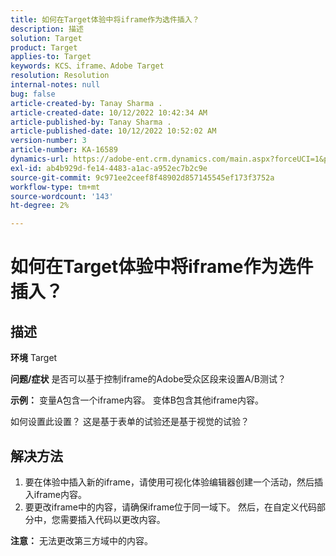 ```yaml
---
title: 如何在Target体验中将iframe作为选件插入？
description: 描述
solution: Target
product: Target
applies-to: Target
keywords: KCS、iframe、Adobe Target
resolution: Resolution
internal-notes: null
bug: false
article-created-by: Tanay Sharma .
article-created-date: 10/12/2022 10:42:34 AM
article-published-by: Tanay Sharma .
article-published-date: 10/12/2022 10:52:02 AM
version-number: 3
article-number: KA-16589
dynamics-url: https://adobe-ent.crm.dynamics.com/main.aspx?forceUCI=1&pagetype=entityrecord&etn=knowledgearticle&id=a3521d94-1a4a-ed11-bba2-0022480868ff
exl-id: ab4b929d-fe14-4483-a1ac-a952ec7b2c9e
source-git-commit: 9c971ee2ceef8f48902d857145545ef173f3752a
workflow-type: tm+mt
source-wordcount: '143'
ht-degree: 2%

---
```


# 如何在Target体验中将iframe作为选件插入？

## 描述

<b>环境</b>
Target


<b>问题/症状</b>
是否可以基于控制iframe的Adobe受众区段来设置A/B测试？



<b>示例：</b> 变量A包含一个iframe内容。 变体B包含其他iframe内容。

如何设置此设置？ 这是基于表单的试验还是基于视觉的试验？


## 解决方法




1. 要在体验中插入新的iframe，请使用可视化体验编辑器创建一个活动，然后插入iframe内容。
2. 要更改iframe中的内容，请确保iframe位于同一域下。 然后，在自定义代码部分中，您需要插入代码以更改内容。




<b>注意：</b> 无法更改第三方域中的内容。
